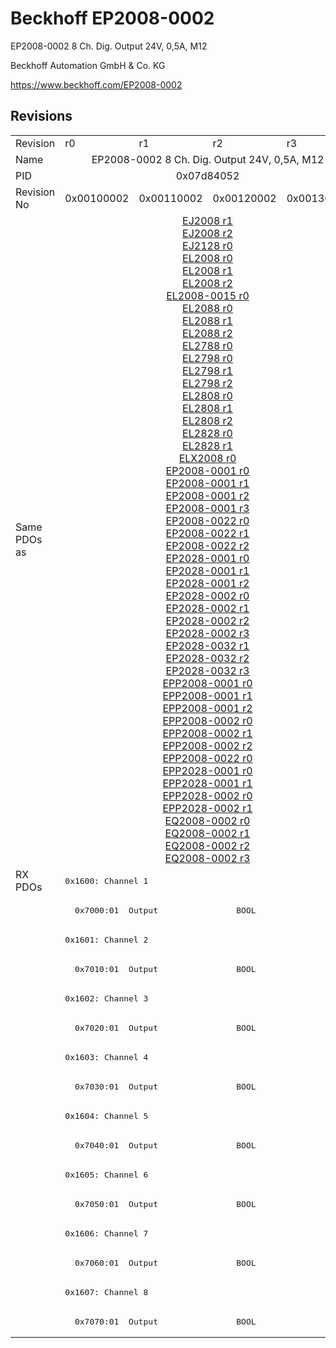 # Beckhoff EP2008-0002

EP2008-0002 8 Ch. Dig. Output 24V, 0,5A, M12

Beckhoff Automation GmbH & Co. KG

https://www.beckhoff.com/EP2008-0002

## Revisions
<table>
<tr >
<td>Revision</td>
<td>r0</td>
<td>r1</td>
<td>r2</td>
<td>r3</td>
</tr>
<tr >
<td>Name</td>
<td colspan=4 align="center">EP2008-0002 8 Ch. Dig. Output 24V, 0,5A, M12</td>
</tr>
<tr >
<td>PID</td>
<td colspan=4 align="center">0x07d84052</td>
</tr>
<tr >
<td>Revision No</td>
<td>0x00100002</td>
<td>0x00110002</td>
<td>0x00120002</td>
<td>0x00130002</td>
</tr>
<tr >
<td>Same PDOs as</td>
<td colspan=4 align="center"><a href="EJ2008">EJ2008 r1</a><br/><a href="EJ2008">EJ2008 r2</a><br/><a href="EJ2128">EJ2128 r0</a><br/><a href="EL2008">EL2008 r0</a><br/><a href="EL2008">EL2008 r1</a><br/><a href="EL2008">EL2008 r2</a><br/><a href="EL2008-0015">EL2008-0015 r0</a><br/><a href="EL2088">EL2088 r0</a><br/><a href="EL2088">EL2088 r1</a><br/><a href="EL2088">EL2088 r2</a><br/><a href="EL2788">EL2788 r0</a><br/><a href="EL2798">EL2798 r0</a><br/><a href="EL2798">EL2798 r1</a><br/><a href="EL2798">EL2798 r2</a><br/><a href="EL2808">EL2808 r0</a><br/><a href="EL2808">EL2808 r1</a><br/><a href="EL2808">EL2808 r2</a><br/><a href="EL2828">EL2828 r0</a><br/><a href="EL2828">EL2828 r1</a><br/><a href="ELX2008">ELX2008 r0</a><br/><a href="EP2008-0001">EP2008-0001 r0</a><br/><a href="EP2008-0001">EP2008-0001 r1</a><br/><a href="EP2008-0001">EP2008-0001 r2</a><br/><a href="EP2008-0001">EP2008-0001 r3</a><br/><a href="EP2008-0022">EP2008-0022 r0</a><br/><a href="EP2008-0022">EP2008-0022 r1</a><br/><a href="EP2008-0022">EP2008-0022 r2</a><br/><a href="EP2028-0001">EP2028-0001 r0</a><br/><a href="EP2028-0001">EP2028-0001 r1</a><br/><a href="EP2028-0001">EP2028-0001 r2</a><br/><a href="EP2028-0002">EP2028-0002 r0</a><br/><a href="EP2028-0002">EP2028-0002 r1</a><br/><a href="EP2028-0002">EP2028-0002 r2</a><br/><a href="EP2028-0002">EP2028-0002 r3</a><br/><a href="EP2028-0032">EP2028-0032 r1</a><br/><a href="EP2028-0032">EP2028-0032 r2</a><br/><a href="EP2028-0032">EP2028-0032 r3</a><br/><a href="EPP2008-0001">EPP2008-0001 r0</a><br/><a href="EPP2008-0001">EPP2008-0001 r1</a><br/><a href="EPP2008-0001">EPP2008-0001 r2</a><br/><a href="EPP2008-0002">EPP2008-0002 r0</a><br/><a href="EPP2008-0002">EPP2008-0002 r1</a><br/><a href="EPP2008-0002">EPP2008-0002 r2</a><br/><a href="EPP2008-0022">EPP2008-0022 r0</a><br/><a href="EPP2028-0001">EPP2028-0001 r0</a><br/><a href="EPP2028-0001">EPP2028-0001 r1</a><br/><a href="EPP2028-0002">EPP2028-0002 r0</a><br/><a href="EPP2028-0002">EPP2028-0002 r1</a><br/><a href="EQ2008-0002">EQ2008-0002 r0</a><br/><a href="EQ2008-0002">EQ2008-0002 r1</a><br/><a href="EQ2008-0002">EQ2008-0002 r2</a><br/><a href="EQ2008-0002">EQ2008-0002 r3</a></td>
</tr>
<tr class="rxpdo pdosection">
<td rowspan=16 valign=top>RX PDOs</td>
<td colspan=4 align="left"><pre>0x1600: Channel 1</pre></td>
<td></td>
</tr>
<tr class="rxpdo">
<td colspan=4 align="left"><pre>  0x7000:01  Output                BOOL</pre></td>
</tr>
<tr class="rxpdo pdosection">
<td colspan=4 align="left"><pre>0x1601: Channel 2</pre></td>
</tr>
<tr class="rxpdo">
<td colspan=4 align="left"><pre>  0x7010:01  Output                BOOL</pre></td>
</tr>
<tr class="rxpdo pdosection">
<td colspan=4 align="left"><pre>0x1602: Channel 3</pre></td>
</tr>
<tr class="rxpdo">
<td colspan=4 align="left"><pre>  0x7020:01  Output                BOOL</pre></td>
</tr>
<tr class="rxpdo pdosection">
<td colspan=4 align="left"><pre>0x1603: Channel 4</pre></td>
</tr>
<tr class="rxpdo">
<td colspan=4 align="left"><pre>  0x7030:01  Output                BOOL</pre></td>
</tr>
<tr class="rxpdo pdosection">
<td colspan=4 align="left"><pre>0x1604: Channel 5</pre></td>
</tr>
<tr class="rxpdo">
<td colspan=4 align="left"><pre>  0x7040:01  Output                BOOL</pre></td>
</tr>
<tr class="rxpdo pdosection">
<td colspan=4 align="left"><pre>0x1605: Channel 6</pre></td>
</tr>
<tr class="rxpdo">
<td colspan=4 align="left"><pre>  0x7050:01  Output                BOOL</pre></td>
</tr>
<tr class="rxpdo pdosection">
<td colspan=4 align="left"><pre>0x1606: Channel 7</pre></td>
</tr>
<tr class="rxpdo">
<td colspan=4 align="left"><pre>  0x7060:01  Output                BOOL</pre></td>
</tr>
<tr class="rxpdo pdosection">
<td colspan=4 align="left"><pre>0x1607: Channel 8</pre></td>
</tr>
<tr class="rxpdo">
<td colspan=4 align="left"><pre>  0x7070:01  Output                BOOL</pre></td>
</tr>
</table>
